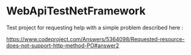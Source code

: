 # WebApiTestNetFramework
Test project for requesting help with a simple problem described here :


https://www.codeproject.com/Answers/5364098/Requested-resource-does-not-support-http-method-PO#answer2

